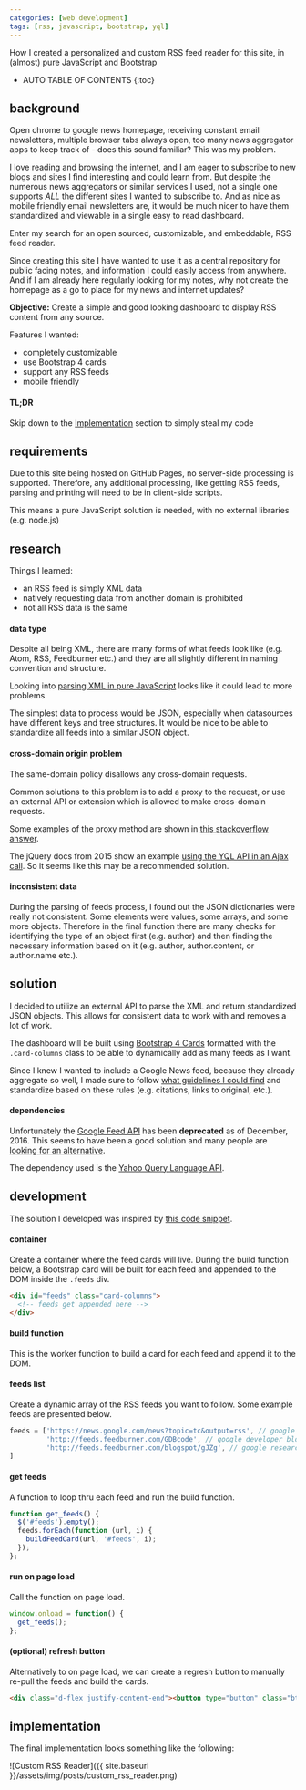 ```yaml
---
categories: [web development]
tags: [rss, javascript, bootstrap, yql]
---
```


How I created a personalized and custom RSS feed reader for this site, in (almost) pure JavaScript and Bootstrap

<!-- excerpt separator -->

* AUTO TABLE OF CONTENTS
{:toc}

## background

Open chrome to google news homepage, receiving constant email newsletters, multiple browser tabs always open, too many news aggregator apps to keep track of - does this sound familiar? This was my problem.  

I love reading and browsing the internet, and I am eager to subscribe to new blogs and sites I find interesting and could learn from. But despite the numerous news aggregators or similar services I used, not a single one supports *ALL* the different sites I wanted to subscribe to. And as nice as mobile friendly email newsletters are, it would be much nicer to have them standardized and viewable in a single easy to read dashboard.  

Enter my search for an open sourced, customizable, and embeddable, RSS feed reader.  

Since creating this site I have wanted to use it as a central repository for public facing notes, and information I could easily access from anywhere. And if I am already here regularly looking for my notes, why not create the homepage as a go to place for my news and internet updates?  

**Objective:** Create a simple and good looking dashboard to display RSS content from any source.  

Features I wanted:  

  - completely customizable
  - use Bootstrap 4 cards
  - support any RSS feeds
  - mobile friendly

#### TL;DR

Skip down to the  [Implementation](https://knanne.github.io/posts/how-to-create-a-custom-rss-reader#implementation) section to simply steal my code

## requirements

Due to this site being hosted on GitHub Pages, no server-side processing is supported. Therefore, any additional processing, like getting RSS feeds, parsing and printing will need to be in client-side scripts.  

This means a pure JavaScript solution is needed, with no external libraries (e.g. node.js)  

## research

Things I learned:
  - an RSS feed is simply XML data
  - natively requesting data from another domain is prohibited
  - not all RSS data is the same

#### data type

Despite all being XML, there are many forms of what feeds look like (e.g. Atom, RSS, Feedburner etc.) and they are all slightly different in naming convention and structure.

Looking into [parsing XML in pure JavaScript](http://stackoverflow.com/questions/10943544/how-to-parse-an-rss-feed-using-javascript) looks like it could lead to more problems.

The simplest data to process would be JSON, especially when datasources have different keys and tree structures. It would be nice to be able to standardize all feeds into a similar JSON object.  

#### cross-domain origin problem

The same-domain policy disallows any cross-domain requests.  

Common solutions to this problem is to add a proxy to the request, or use an external API or extension which is allowed to make cross-domain requests.  

Some examples of the proxy method are shown in [this stackoverflow answer](http://stackoverflow.com/questions/15005500/loading-cross-domain-html-page-with-ajax/17299796#17299796).  

The jQuery docs from 2015 show an example [using the YQL API in an Ajax call](https://learn.jquery.com/ajax/working-with-jsonp/). So it seems like this may be a recommended solution.  

#### inconsistent data

During the parsing of feeds process, I found out the JSON dictionaries were really not consistent. Some elements were values, some arrays, and some more objects. Therefore in the final function there are many checks for identifying the type of an object first (e.g. author) and then finding the necessary information based on it (e.g. author, author.content, or author.name etc.).

## solution

I decided to utilize an external API to parse the XML and return standardized JSON objects. This allows for consistent data to work with and removes a lot of work.  

The dashboard will be built using [Bootstrap 4  Cards](https://v4-alpha.getbootstrap.com/components/card/) formatted with the `.card-columns` class to be able to dynamically add as many feeds as I want.  

Since I knew I wanted to include a Google News feed, because they already aggregate so well, I made sure to follow [what guidelines I could find](https://support.google.com/news/publisher/answer/4203?hl=en) and standardize based on these rules (e.g. citations, links to original, etc.).  

#### dependencies

Unfortunately the [Google Feed API](https://developers.google.com/feed/) has been **deprecated** as of December, 2016. This seems to have been a good solution and many people are [looking for an alternative](http://stackoverflow.com/questions/34016263/real-alternative-for-google-feed-api).

The dependency used is the [Yahoo Query Language API](https://developer.yahoo.com/yql/).  

## development

The solution I developed was inspired by [this code snippet](https://codepen.io/markhillard/pen/jJDls).  

#### container

Create a container where the feed cards will live. During the build function below, a Bootstrap card will be built for each feed and appended to the DOM inside the `.feeds` div.

```html
<div id="feeds" class="card-columns">
  <!-- feeds get appended here -->
</div>
```

#### build function

This is the worker function to build a card for each feed and append it to the DOM.  

<div class="d-flex justify-content-center">
  <script src="https://gist.github.com/knanne/3bcb3daad9faa1ab072a731d96ff2ae7.js"></script>
</div>

#### feeds list

Create a dynamic array of the RSS feeds you want to follow. Some example feeds are presented below.

```javascript
feeds = ['https://news.google.com/news?topic=tc&output=rss', // google news - technology
         'http://feeds.feedburner.com/GDBcode', // google developer blog
         'http://feeds.feedburner.com/blogspot/gJZg', // google research blog
]
```

#### get feeds

A function to loop thru each feed and run the build function.

```javascript
function get_feeds() {
  $('#feeds').empty();
  feeds.forEach(function (url, i) {
    buildFeedCard(url, '#feeds', i);
  });
};
```

#### run on page load

Call the function on page load.

```javascript
window.onload = function() {
  get_feeds();
};
```

#### (optional) refresh button

Alternatively to on page load, we can create a regresh button to manually re-pull the feeds and build the cards.  

```html
<div class="d-flex justify-content-end"><button type="button" class="btn btn-primary btn-sm" onclick="get_feeds()">Refresh</button></div>
```

## implementation

The final implementation looks something like the following:  

![Custom RSS Reader]({{ site.baseurl }}/assets/img/posts/custom_rss_reader.png)
